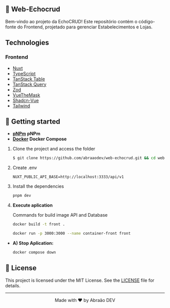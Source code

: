 ## 🤝 Web-Echocrud

Bem-vindo ao projeto da EchoCRUD! Este repositório contém o código-fonte do Frontend, projetado para gerenciar Estabelecimentos e Lojas.

## Technologies

### Frontend

- [Nuxt](https://nuxt.com/)
- [TypeScript](https://www.typescriptlang.org/)
- [TanStack Table](https://tanstack.com/table/latest)
- [TanStack Query](https://tanstack.com/query/latest)
- [Zod](https://tanstack.com/query/latest)
- [VueTheMask](https://vuejs-tips.github.io/vue-the-mask/)
- [Shadcn-Vue](https://www.shadcn-vue.com/)
- [Tailwind](https://tailwindcss.com/)

## 🚀 Getting started

- [**pNPm**](https://pnpm.io/pt/) **pNPm**
- [**Docker**](https://docs.docker.com/engine/install/) **Docker Compose**

1. Clone the project and access the folder

   ```zsh
   $ git clone https://github.com/abraaodev/web-echocrud.git && cd web-echocrud
   ```

2. Create .env

   ```env
   NUXT_PUBLIC_API_BASE=http://localhost:3333/api/v1
   ```

3. Install the dependencies

   ```zsh
   pnpm dev
   ```

4. **Execute aplication**

   Commands for build image API and Database

   ```zsh
   docker build -t front .
   ```

   ```zsh
   docker run -p 3000:3000 --name container-front front
   ```

- **A) Stop Aplication:**

  ```zsh
  docker compose down
  ```

## 📝 License

This project is licensed under the MIT License. See the [LICENSE](LICENSE.md) file for details.

---

<p align="center">Made with ❤️ by Abraão DEV</p>
